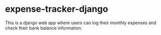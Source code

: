 # expense-tracker-django
This is a django web app where users can log their monthly expenses and check their bank balance information.
